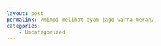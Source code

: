 ```yaml
---
layout: post
permalink: /mimpi-melihat-ayam-jago-warna-merah/
categories:
    - Uncategorized
---
```


